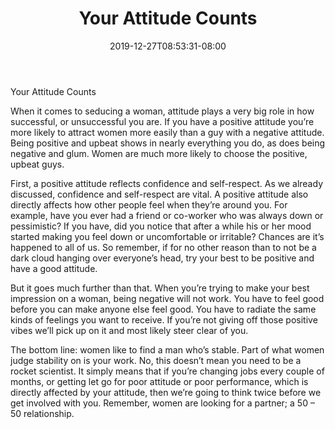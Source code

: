 ﻿---
title: "Your Attitude Counts"
date: 2019-12-27T08:53:31-08:00
description: "Dating Women Tips for Web Success"
featured_image: "/images/Dating Women.jpg"
tags: ["Dating Women"]
---

Your Attitude Counts


When it comes to seducing a woman, attitude plays a very big role in how successful, or unsuccessful you are. If you have a positive attitude you’re more likely to attract women more easily than a guy with a negative attitude. Being positive and upbeat shows in nearly everything you do, as does being negative and glum. Women are much more likely to choose the positive, upbeat guys.

First, a positive attitude reflects confidence and self-respect. As we already discussed, confidence and self-respect are vital. A positive attitude also directly affects how other people feel when they’re around you. For example, have you ever had a friend or co-worker who was always down or pessimistic? If you have, did you notice that after a while his or her mood started making you feel down or uncomfortable or irritable? Chances are it’s happened to all of us. So remember, if for no other reason than to not be a dark cloud hanging over everyone’s head, try your best to be positive and have a good attitude. 

But it goes much further than that. When you’re trying to make your best impression on a woman, being negative will not work. You have to feel good before you can make anyone else feel good. You have to radiate the same kinds of feelings you want to receive. If you’re not giving off those positive vibes we’ll pick up on it and most likely steer clear of you. 

The bottom line: women like to find a man who’s stable. Part of what women judge stability on is your work. No, this doesn’t mean you need to be a rocket scientist. It simply means that if you’re changing jobs every couple of months, or getting let go for poor attitude or poor performance, which is directly affected by your attitude, then we’re going to think twice before we get involved with you. Remember, women are looking for a partner; a 50 – 50 relationship.



